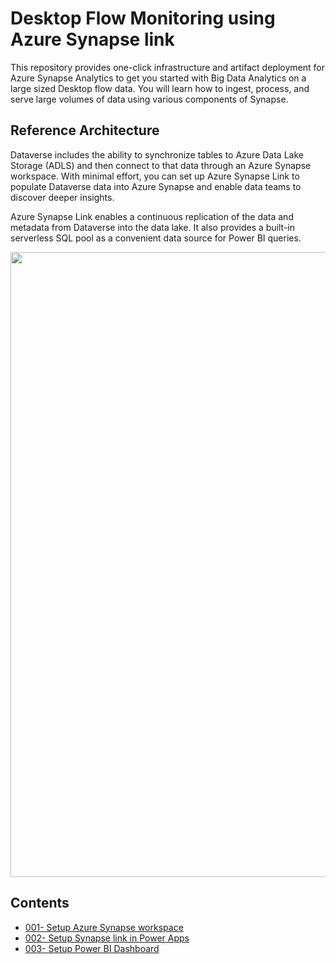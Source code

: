 # Desktop Flow Monitoring using Azure Synapse link
This repository provides one-click infrastructure and artifact deployment for Azure Synapse Analytics to get you started with Big Data Analytics on a large sized Desktop flow data. You will learn how to ingest, process, and serve large volumes of data using various components of Synapse.

## Reference Architecture

Dataverse includes the ability to synchronize tables to Azure Data Lake Storage (ADLS) and then connect to that data through an Azure Synapse workspace. With minimal effort, you can set up Azure Synapse Link to populate Dataverse data into Azure Synapse and enable data teams to discover deeper insights.

Azure Synapse Link enables a continuous replication of the data and metadata from Dataverse into the data lake. It also provides a built-in serverless SQL pool as a convenient data source for Power BI queries.

<img src="https://github.com/microsoft/powercat-automation-kit/assets/29349597/508dafd7-b274-4f86-bd47-0c16887bae65" width="1000" />

## Contents

- [001- Setup Azure Synapse workspace](https://github.com/microsoft/powercat-automation-kit/blob/571795ead46721fabaa562a33ef09ffb680e0cd7/AutomationKit_Flow_BYODL/001-Synapse%20Workspace%20Azure%20Setup/readme.md)
- [002- Setup Synapse link in Power Apps](https://github.com/microsoft/powercat-automation-kit/blob/Flow-byodl/AutomationKit_Flow_BYODL/002-%20Synapse%20link%20Setup/readme.md)
- [003- Setup Power BI Dashboard](https://github.com/microsoft/powercat-automation-kit/blob/Flow-byodl/AutomationKit_Flow_BYODL/003-%20Power%20BI%20Dashboard%20Setup/readme.md)
